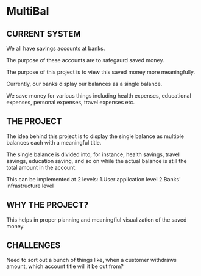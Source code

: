 # MultiBal

## CURRENT SYSTEM

We all have savings accounts at banks.

The purpose of these accounts are to safegaurd saved money.

The purpose of this project is to view this saved money more meaningfully.

Currently, our banks display our balances as a single balance.

We save money for various things including health expenses, educational expenses, personal expenses, travel expenses etc.


## THE PROJECT

The idea behind this project is to display the single balance as multiple balances each with a meaningful title.

The single balance is divided into, for instance, health savings, travel savings, education saving, and so on while the actual balance is still the total amount in the account.

This can be implemented at 2 levels: 1.User application level
                                     2.Banks' infrastructure level                  
                                     
## WHY THE PROJECT?

This helps in proper planning and meaningfiul visualization of the saved money.

## CHALLENGES

Need to sort out a bunch of things like, when a customer withdraws amount, which account title will it be cut from?

